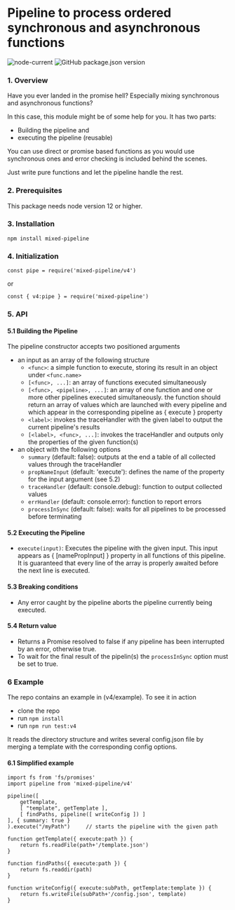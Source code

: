 # Pipeline to process ordered synchronous and asynchronous functions

![node-current](https://img.shields.io/node/v/mixed-pipeline) ![GitHub package.json version](https://img.shields.io/github/package-json/v/jcschmidig/mixed-pipeline)

### 1. Overview

Have you ever landed in the promise hell? Especially mixing synchronous and asynchronous functions?

In this case, this module might be of some help for you.
It has two parts:
- Building the pipeline and
- executing the pipeline (reusable)

You can use direct or promise based functions as you would use synchronous ones and error checking is included behind the scenes.

Just write pure functions and let the pipeline handle the rest.

### 2. Prerequisites

This package needs node version 12 or higher.

### 3. Installation

`npm install mixed-pipeline`

### 4. Initialization

`const pipe = require('mixed-pipeline/v4')`

or

`const { v4:pipe } = require('mixed-pipeline')`

### 5. API
#### 5.1 Building the Pipeline

The pipeline constructor accepts two positioned arguments
- an input as an array of the following structure
    - `<func>`: a simple function to execute, storing its result in an object under `<func.name>`
    - `[<func>, ...]`: an array of functions executed simultaneously
    - `[<func>, <pipeline>, ...]`: an array of one function and one or more other pipelines executed simultaneously.
    the function should return an array of values which are launched with every pipeline and which appear in the corresponding pipeline as { execute } property
    - `<label>`: invokes the traceHandler with the given label to output the current pipeline's results
    - `[<label>, <func>, ...]`: invokes the traceHandler and outputs only the properties of the given function(s)
- an object with the following options
    - `summary` (default: false): outputs at the end a table of all collected values through the traceHandler
    - `propNameInput` (default: 'execute'): defines the name of the property for the input argument (see 5.2)
    - `traceHandler` (default: console.debug): function to output collected values
    - `errHandler` (default: console.error): function to report errors
    - `processInSync` (default: false): waits for all pipelines to be processed before terminating

#### 5.2 Executing the Pipeline
- `execute(input)`: Executes the pipeline with the given input. This input appears as { [namePropInput] } property in all functions of this pipeline. It is guaranteed that every line of the array is properly awaited before the next line is executed.

#### 5.3 Breaking conditions
- Any error caught by the pipeline aborts the pipeline currently being executed.

#### 5.4 Return value
- Returns a Promise resolved to false if any pipeline has been interrupted by an error, otherwise true.
- To wait for the final result of the pipelin(s) the `processInSync` option must be set to true.

### 6 Example

The repo contains an example in (v4/example). To see it in action
- clone the repo
- run `npm install`
- run `npm run test:v4`

It reads the directory structure and writes several config.json file by merging a template with the corresponding config options.

#### 6.1 Simplified example

```
import fs from 'fs/promises'
import pipeline from 'mixed-pipeline/v4'

pipeline([
    getTemplate,
    [ "template", getTemplate ],
    [ findPaths, pipeline([ writeConfig ]) ]
], { summary: true }
).execute("/myPath")     // starts the pipeline with the given path

function getTemplate({ execute:path }) {
    return fs.readFile(path+'/template.json')
}

function findPaths({ execute:path }) {
    return fs.readdir(path)
}

function writeConfig({ execute:subPath, getTemplate:template }) {
    return fs.writeFile(subPath+'/config.json', template)
}
```
